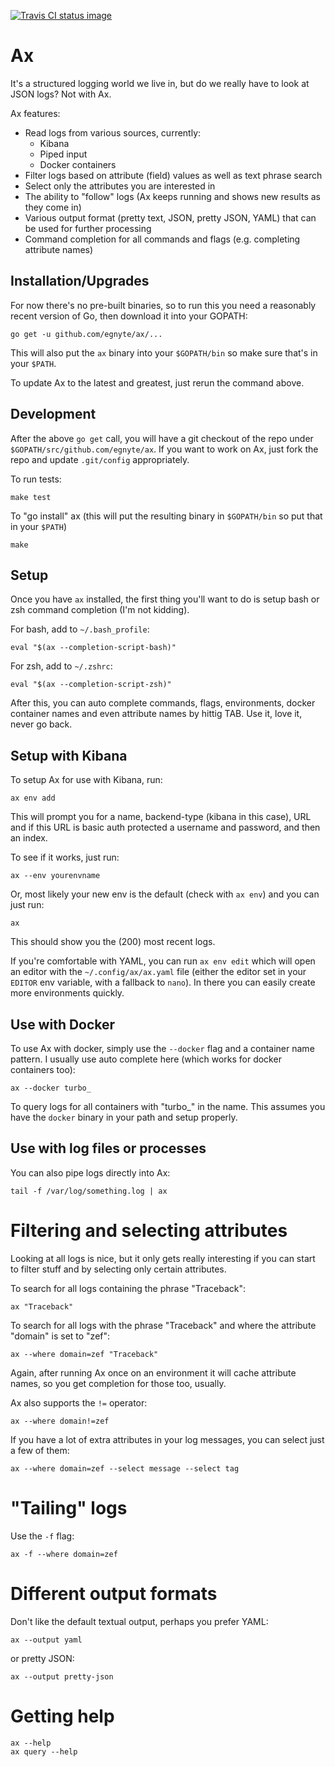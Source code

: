 [![Travis CI status image](https://travis-ci.org/egnyte/ax.svg?branch=master)](https://travis-ci.org/egnyte/ax)
# Ax
It's a structured logging world we live in, but do we really have to look at JSON logs? Not with Ax.

Ax features:

* Read logs from various sources, currently:
    * Kibana
    * Piped input
    * Docker containers
* Filter logs based on attribute (field) values as well as text phrase search
* Select only the attributes you are interested in
* The ability to "follow" logs (Ax keeps running and shows new results as they come in)
* Various output format (pretty text, JSON, pretty JSON, YAML) that can be used for further processing
* Command completion for all commands and flags (e.g. completing attribute names)

## Installation/Upgrades
For now there's no pre-built binaries, so to run this you need a reasonably recent version of Go, then download it into your GOPATH:

    go get -u github.com/egnyte/ax/...

This will also put the `ax` binary into your `$GOPATH/bin` so make sure that's in your `$PATH`.

To update Ax to the latest and greatest, just rerun the command above.

## Development

After the above `go get` call, you will have a git checkout of the repo under `$GOPATH/src/github.com/egnyte/ax`. If you want to work on Ax, just fork the repo and update `.git/config` appropriately.

To run tests:

    make test

To "go install" ax (this will put the resulting binary in `$GOPATH/bin` so put that in your `$PATH`)

    make

## Setup
Once you have `ax` installed, the first thing you'll want to do is setup bash or zsh command completion (I'm not kidding).

For bash, add to `~/.bash_profile`:

    eval "$(ax --completion-script-bash)"

For zsh, add to `~/.zshrc`:

    eval "$(ax --completion-script-zsh)"

After this, you can auto complete commands, flags, environments, docker container names and even attribute names by hittig TAB. Use it, love it, never go back.

## Setup with Kibana
To setup Ax for use with Kibana, run:

    ax env add

This will prompt you for a name, backend-type (kibana in this case), URL and if this URL is basic auth protected a username and password, and then an index.

To see if it works, just run:

    ax --env yourenvname

Or, most likely your new env is the default (check with `ax env`) and you can just run:

    ax

This should show you the (200) most recent logs.

If you're comfortable with YAML, you can run `ax env edit` which will open an editor with the `~/.config/ax/ax.yaml` file (either the editor set in your `EDITOR` env variable, with a fallback to `nano`). In there you can easily create more environments quickly.

## Use with Docker
To use Ax with docker, simply use the `--docker` flag and a container name pattern. I usually use auto complete here (which works for docker containers too):

    ax --docker turbo_

To query logs for all containers with "turbo\_" in the name. This assumes you have the `docker` binary in your path and setup properly.

## Use with log files or processes
You can also pipe logs directly into Ax:

    tail -f /var/log/something.log | ax

# Filtering and selecting attributes
Looking at all logs is nice, but it only gets really interesting if you can start to filter stuff and by selecting only certain attributes.

To search for all logs containing the phrase "Traceback":

    ax "Traceback"

To search for all logs with the phrase "Traceback" and where the attribute "domain" is set to "zef":

    ax --where domain=zef "Traceback"

Again, after running Ax once on an environment it will cache attribute names, so you get completion for those too, usually.

Ax also supports the `!=` operator:

    ax --where domain!=zef

If you have a lot of extra attributes in your log messages, you can select just a few of them:

    ax --where domain=zef --select message --select tag

# "Tailing" logs
Use the `-f` flag:

    ax -f --where domain=zef

# Different output formats
Don't like the default textual output, perhaps you prefer YAML:

    ax --output yaml

or pretty JSON:

    ax --output pretty-json

# Getting help

    ax --help
    ax query --help
